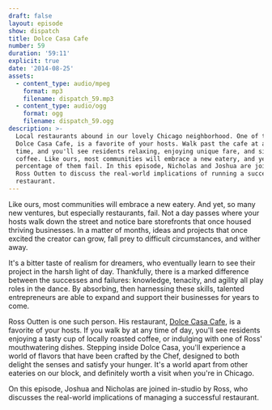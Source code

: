 ```yaml
---
draft: false
layout: episode
show: dispatch
title: Dolce Casa Cafe
number: 59
duration: '59:11'
explicit: true
date: '2014-08-25'
assets:
  - content_type: audio/mpeg
    format: mp3
    filename: dispatch_59.mp3
  - content_type: audio/ogg
    format: ogg
    filename: dispatch_59.ogg
description: >-
  Local restaurants abound in our lovely Chicago neighborhood. One of them,
  Dolce Casa Cafe, is a favorite of your hosts. Walk past the cafe at almost any
  time, and you'll see residents relaxing, enjoying unique fare, and sipping on
  coffee. Like ours, most communities will embrace a new eatery, and yet a large
  percentage of them fail. In this episode, Nicholas and Joshua are joined by
  Ross Outten to discuss the real-world implications of running a successful
  restaurant.
---
```

Like ours, most communities will embrace a new eatery. And yet, so many new ventures, but especially restaurants, fail. Not a day passes where your hosts walk down the street and notice bare storefronts that once housed thriving businesses. In a matter of months, ideas and projects that once excited the creator can grow, fall prey to difficult circumstances, and wither away.

It's a bitter taste of realism for dreamers, who eventually learn to see their project in the harsh light of day. Thankfully, there is a marked difference between the successes and failures: knowledge, tenacity, and agility all play roles in the dance. By absorbing, then harnessing these skills, talented entrepreneurs are able to expand and support their businesses for years to come.

Ross Outten is one such person. His restaurant, [Dolce Casa Cafe](http://dolcecasachicago.com), is a favorite of your hosts. If you walk by at any time of day, you'll see residents enjoying a tasty cup of locally roasted coffee, or indulging with one of Ross' mouthwatering dishes. Stepping inside Dolce Casa, you'll experience a world of flavors that have been crafted by the Chef, designed to both delight the senses and satisfy your hunger. It's a world apart from other eateries on our block, and definitely worth a visit when you're in Chicago.

On this episode, Joshua and Nicholas are joined in-studio by Ross, who discusses the real-world implications of managing a successful restaurant.